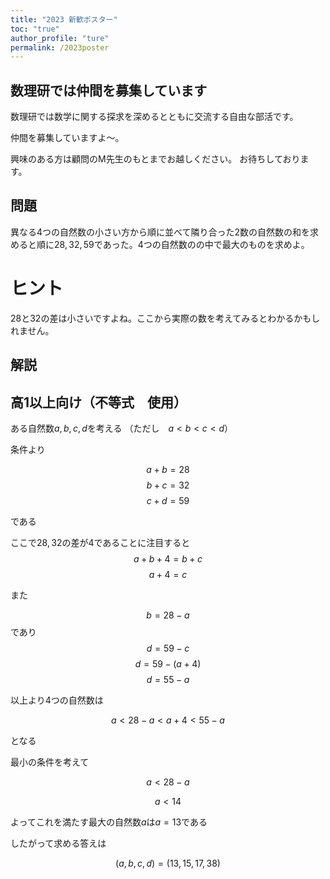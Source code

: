 ```yaml
---
title: "2023 新歓ポスター"
toc: "true"
author_profile: "ture"
permalink: /2023poster
---
```


## 数理研では仲間を募集しています

数理研では数学に関する探求を深めるとともに交流する自由な部活です。

仲間を募集していますよ〜。

興味のある方は顧問のM先生のもとまでお越しください。
お待ちしております。

## 問題

異なる$4$つの自然数の小さい方から順に並べて隣り合った$2$数の自然数の和を求めると順に$28,32,59$であった。$4$つの自然数のの中で最大のものを求めよ。

# ヒント
$28$と$32$の差は小さいですよね。ここから実際の数を考えてみるとわかるかもしれません。

## 解説

## 高1以上向け（不等式　使用）

ある自然数$a,b,c,d$を考える
（ただし　$a<b<c<d$）

条件より

$$a+b=28$$
$$b+c=32$$
$$c+d=59$$

である

ここで$28,32$の差が$4$であることに注目すると
$$a+b+4=b+c$$
$$a+4=c$$

また

$$b=28-a$$
であり
$$d=59-c$$
$$d=59-(a+4)$$
$$d=55-a$$

以上より$4$つの自然数は

$$a<28-a<a+4<55-a$$

となる

最小の条件を考えて

$$a<28-a$$

$$a<14$$

よってこれを満たす最大の自然数$a$は$a=13$である

したがって求める答えは

$$(a,b,c,d)=(13,15,17,38)$$